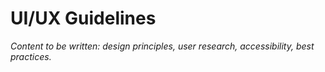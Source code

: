 # UI/UX Guidelines

*Content to be written: design principles, user research, accessibility, best practices.*